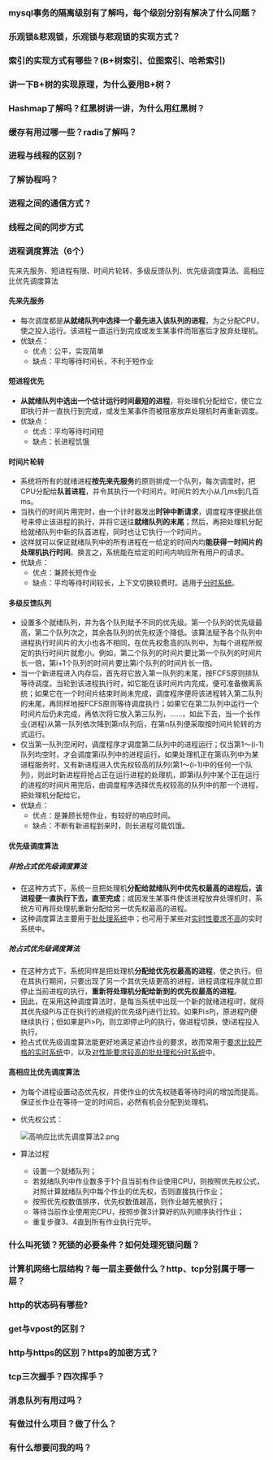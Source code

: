 ### mysql事务的隔离级别有了解吗，每个级别分别有解决了什么问题？

### 乐观锁&悲观锁，乐观锁与悲观锁的实现方式？

### 索引的实现方式有哪些？(B+树索引、位图索引、哈希索引)

### 讲一下B+树的实现原理，为什么要用B+树？

### Hashmap了解吗？红黑树讲一讲，为什么用红黑树？

### 缓存有用过哪一些？radis了解吗？

### 进程与线程的区别？

### 了解协程吗？

### 进程之间的通信方式？

### 线程之间的同步方式



### 进程调度算法（6个）

先来先服务、短进程有限、时间片轮转、多级反馈队列、优先级调度算法、高相应比优先调度算法

#### 先来先服务

- 每次调度都是**从就绪队列中选择一个最先进入该队列的进程**，为之分配CPU，使之投入运行。该进程一直运行到完成或发生某事件而阻塞后才放弃处理机。
- 优缺点：
  - 优点：公平，实现简单
  - 缺点：平均等待时间长，不利于短作业

#### 短进程优先

- **从就绪队列中选出一个估计运行时间最短的进程**，将处理机分配给它，使它立即执行并一直执行到完成，或发生某事件而被阻塞放弃处理机时再重新调度。
- 优缺点：
  - 优点：平均等待时间短
  - 缺点：长进程饥饿

#### 时间片轮转

- 系统将所有的就绪进程**按先来先服务**的原则排成一个队列，每次调度时，把CPU分配给**队首进程**，并令其执行一个时间片。时间片的大小从几ms到几百ms。
- 当执行的时间片用完时，由一个计时器发出**时钟中断请求**，调度程序便据此信号来停止该进程的执行，并将它送往**就绪队列的末尾**；然后，再把处理机分配给就绪队列中新的队首进程，同时也让它执行一个时间片。
- 这样就可以保证就绪队列中的所有进程在一给定的时间内均**能获得一时间片的处理机执行时间**。换言之，系统能在给定的时间内响应所有用户的请求。
- 优缺点：
  - 优点：兼顾长短作业
  - 缺点：平均等待时间较长，上下文切换较费时。适用于<u>分时系统</u>。

#### 多级反馈队列

- 设置多个就绪队列，并为各个队列赋予不同的优先级。第一个队列的优先级最高，第二个队列次之，其余各队列的优先权逐个降低。该算法赋予各个队列中进程执行时间片的大小也各不相同，在优先权愈高的队列中，为每个进程所规定的执行时间片就愈小。例如，第二个队列的时间片要比第一个队列的时间片长一倍，第i+1个队列的时间片要比第i个队列的时间片长一倍。
- 当一个新进程进入内存后，首先将它放入第一队列的末尾，按FCFS原则排队等待调度。当轮到该进程执行时，如它能在该时间片内完成，便可准备撤离系统；如果它在一个时间片结束时尚未完成，调度程序便将该进程转入第二队列的末尾，再同样地按FCFS原则等待调度执行；如果它在第二队列中运行一个时间片后仍未完成，再依次将它放入第三队列，……，如此下去，当一个长作业(进程)从第一队列依次降到第n队列后，在第n队列便采取按时间片轮转的方式运行。
- 仅当第一队列空闲时，调度程序才调度第二队列中的进程运行；仅当第1～(i-1)队列均空时，才会调度第i队列中的进程运行。如果处理机正在第i队列中为某进程服务时，又有新进程进入优先权较高的队列(第1～(i-1)中的任何一个队列)，则此时新进程将抢占正在运行进程的处理机，即第i队列中某个正在运行的进程的时间片用完后，由调度程序选择优先权较高的队列中的那一个进程，把处理机分配给它。
- 优缺点：
  - 优点：是兼顾长短作业，有较好的响应时间。
  - 缺点：不断有新进程到来时，则长进程可能饥饿。

#### 优先级调度算法

##### 非抢占式优先级调度算法

- 在这种方式下，系统一旦把处理机**分配给就绪队列中优先权最高的进程后，该进程便一直执行下去，直至完成**；或因发生某事件使该进程放弃处理机时，系统方可再将处理机重新分配给另一优先权最高的进程。
- 这种调度算法主要用于<u>批处理系统</u>中；也可用于某些对<u>实时性要求不高</u>的实时系统中。

##### 抢占式优先级调度算法

- 在这种方式下，系统同样是把处理机**分配给优先权最高的进程**，使之执行。但在其执行期间，只要出现了另一个其优先级更高的进程，进程调度程序就立即停止当前进程的执行，**重新将处理机分配给新到的优先权最高的进程**。
- 因此，在采用这种调度算法时，是每当系统中出现一个新的就绪进程i时，就将其优先级Pi与正在执行的进程j的优先级Pj进行比较。如果Pi≤Pj，原进程Pj便继续执行；但如果是Pi>Pj，则立即停止Pj的执行，做进程切换，使i进程投入执行。
- 抢占式优先级调度算法能更好地满足紧迫作业的要求，故而常用于<u>要求比较严格的实时系统</u>中，以及<u>对性能要求较高的批处理和分时系统</u>中。

#### 高相应比优先调度算法

- 为每个进程设置动态优先权，并使作业的优先权随着等待时间的增加而提高。保证长作业在等待一定的时间后，必然有机会分配到处理机。

- 优先权公式：

  ![高响应比优先调度算法2.png](https://wiki.jsswsq.com/images/3/38/%E9%AB%98%E5%93%8D%E5%BA%94%E6%AF%94%E4%BC%98%E5%85%88%E8%B0%83%E5%BA%A6%E7%AE%97%E6%B3%952.png)

- 算法过程

  - 设置一个就绪队列；
  - 若就绪队列中作业数多于1个且当前有作业使用CPU，则按照优先权公式，对照计算就绪队列中每个作业的优先权，否则直接执行作业；
  - 按照优先权数值排序，优先权数值越高，则作业越先被执行；
  - 等待当前作业使用完CPU，按照步骤3计算好的队列顺序执行作业；
  - 重复步骤3、4直到所有作业执行完毕。

  

### 什么叫死锁？死锁的必要条件？如何处理死锁问题？

### 计算机网络七层结构？每一层主要做什么？http、tcp分别属于哪一层？ 

### http的状态码有哪些? 

### get与vpost的区别？ 

### http与https的区别？https的加密方式？ 

### tcp三次握手？四次挥手？ 

### 消息队列有用过吗？ 

### 有做过什么项目？做了什么？ 

### 有什么想要问我的吗？